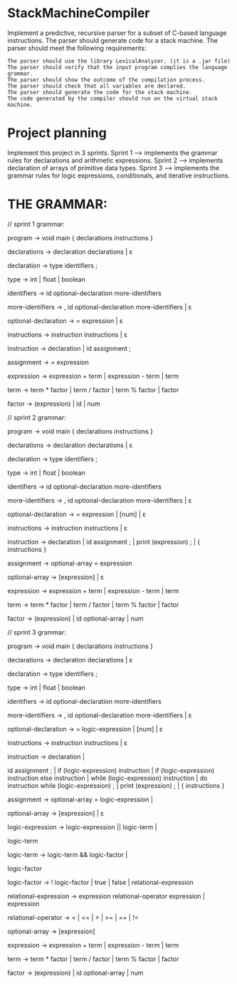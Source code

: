 # StackMachineCompiler

Implement a predictive, recursive parser for a subset of C-based language instructions. The parser should generate code for a stack machine. The parser should meet the following requirements:

    The parser should use the library LexicalAnalyzer. (it is a .jar file)
    The parser should verify that the input program complies the language grammar.
    The parser should show the outcome of the compilation process.
    The parser should check that all variables are declared.
    The parser should generate the code for the stack machine.
    The code generated by the compiler should run on the virtual stack machine.

# Project planning

Implement this project in 3 sprints. 
Sprint 1 --> implements the grammar rules for declarations and arithmetic expressions. 
Sprint 2 --> implements declaration of arrays of primitive data types. 
Sprint 3 --> implements the grammar rules for logic expressions, conditionals, and iterative instructions.

# THE GRAMMAR: 
// sprint 1 grammar:

program                ->  void main { declarations instructions }

declarations           ->  declaration declarations | ε

declaration            ->  type identifiers ;

type                   ->  int | float | boolean

identifiers            ->  id optional-declaration more-identifiers

more-identifiers       ->  , id optional-declaration more-identifiers | ε

optional-declaration   ->  = expression | ε

instructions           ->  instruction instructions | ε

instruction            ->  declaration       |
                           id assignment ; 

assignment             ->  = expression                           

expression             ->  expression + term |
                           expression - term |
                           term

term                   ->  term * factor |
                           term / factor |
                           term % factor |
                           factor

factor                 ->  (expression)  |
                           id            |
                           num
                           
                           
                           
                           
                           
                           
// sprint 2 grammar: 

program                ->  void main { declarations instructions }

declarations           ->  declaration declarations | ε

declaration            ->  type identifiers ;

type                   ->  int | float | boolean

identifiers            ->  id optional-declaration more-identifiers

more-identifiers       ->  , id optional-declaration more-identifiers | ε

optional-declaration   ->  = expression | [num] | ε

instructions           ->  instruction instructions | ε


instruction            ->  declaration          |
                           id assignment ;      |
                           print (expression) ; |
                           { instructions }

assignment             ->  optional-array = expression                   

optional-array         ->  [expression] | ε                   

expression             ->  expression + term |
                           expression - term |
                           term

term                   ->  term * factor |
                           term / factor |
                           term % factor |
                           factor

factor                 ->  (expression)      |
                           id optional-array |
                           num
                           
                           
                           
                           
// sprint 3 grammar: 

program                ->  void main { declarations instructions }

declarations           ->  declaration declarations | ε

declaration            ->  type identifiers ;

type                   ->  int | float | boolean

identifiers            ->  id optional-declaration more-identifiers

more-identifiers       ->  , id optional-declaration more-identifiers | ε

optional-declaration   ->  = logic-expression | [num] | ε

instructions           ->  instruction instructions | ε

instruction            ->  declaration                                        |


id assignment ;                                    |
                           if (logic-expression) instruction                  |
                           if (logic-expression) instruction else instruction |
                           while (logic-expression) instruction               |
                           do instruction while (logic-expression) ;          |
                           print (expression) ;                               |
                           { instructions }

assignment             ->  optional-array = logic-expression |                   

optional-array         ->  [expression]    | ε                       

logic-expression       ->  logic-expression || logic-term |


logic-term

logic-term             ->  logic-term && logic-factor |

logic-factor

logic-factor           ->  ! logic-factor | true | false |
                           relational-expression


relational-expression  ->  expression relational-operator expression |
                           expression

relational-operator    ->  < | <= | > | >= | == | !=

optional-array         ->  [expression]

expression             ->  expression + term |
                           expression - term |
                           term

term                   ->  term * factor |
                           term / factor |
                           term % factor |
                           factor

factor                 ->  (expression)      |
                           id optional-array |
                           num

                           
                           
                           
                           
                           
                           
                           
                           
                           
                           
                           
                           
